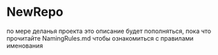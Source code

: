 # NewRepo
по мере деланья проекта это описание будет пополняться, пока что прочитайте NamingRules.md чтобы ознакомиться с правилами именования
